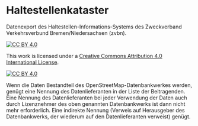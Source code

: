 # Haltestellenkataster
Datenexport des Haltestellen-Informations-Systems des Zweckverband Verkehrsverbund Bremen/Niedersachsen (zvbn).

[![CC BY 4.0][cc-by-shield]][cc-by]

This work is licensed under a
[Creative Commons Attribution 4.0 International License][cc-by].

[![CC BY 4.0][cc-by-image]][cc-by]

[cc-by]: http://creativecommons.org/licenses/by/4.0/
[cc-by-image]: https://i.creativecommons.org/l/by/4.0/88x31.png
[cc-by-shield]: https://img.shields.io/badge/License-CC%20BY%204.0-lightgrey.svg

Wenn die Daten Bestandteil des OpenStreetMap-Datenbankwerkes werden, genügt eine Nennung des Datenlieferanten in der Liste der Beitragenden. Eine Nennung des Datenlieferanten bei jeder Verwendung der Daten auch durch Lizenznehmer des oben genannten Datenbankwerks ist dann nicht mehr erforderlich. Eine indirekte Nennung (Verweis auf Herausgeber des Datenbankwerks, der wiederum auf den Datenlieferanten verweist) genügt.
